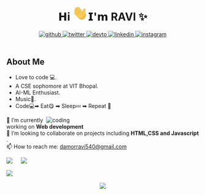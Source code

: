 <h1 align="center">𝗛i <img src="https://github.com/ABSphreak/ABSphreak/blob/master/gifs/Hi.gif" height="40px" width="40px">𝗜'𝗺 RAVI ✨</h1>



<div align="center">
<a href="https://github.com/ravithemore" target="_blank">
<img src=https://img.shields.io/badge/github-%2324292e.svg?&style=for-the-badge&logo=github&logoColor=white alt=github style="margin-bottom: 5px;" />
</a>
<a href="https://twitter.com/ravithemore" target="_blank">
<img src=https://img.shields.io/badge/twitter-%2300acee.svg?&style=for-the-badge&logo=twitter&logoColor=white alt=twitter style="margin-bottom: 5px;" />
</a>
<a href="https://dev.to/ravithemore" target="_blank">
<img src=https://img.shields.io/badge/dev.to-%2308090A.svg?&style=for-the-badge&logo=dev.to&logoColor=white alt=devto style="margin-bottom: 5px;" />
</a>
<a href="https://www.linkedin.com/in/ravimdamor9450/" target="_blank">
<img src=https://img.shields.io/badge/linkedin-%231E77B5.svg?&style=for-the-badge&logo=linkedin&logoColor=white alt=linkedin style="margin-bottom: 5px;" />
</a>
</a>
<a href="https://instagram.com/ravithemore" target="_blank">
<img src=https://img.shields.io/badge/instagram-%23000000.svg?&style=for-the-badge&logo=instagram&logoColor=white alt=instagram style="margin-bottom: 5px;" />
</a>  
</div>  

<br />


## About Me
- Love to code 💻.
- A CSE sophomore at VIT Bhopal.
- AI-ML Enthusiast.
- Music🎵.
- Code💻➡ Eat😋 ➡ Sleep💤 ➡ Repeat 🔁

<img align ="right" alt = "coding" width  = "400" src = "https://user-images.githubusercontent.com/87522195/176680662-7094efd8-de4a-4632-baf3-5cc9c47e2024.png">

 🔭 I’m currently working on <B> Web development </B> <br>
 👯 I’m looking to collaborate on projects including <B>HTML,CSS and Javascript </B>. <br>
 📫 How to reach me: damorravi540@gmail.com <br>
 
 



<p>
<img width='400' src="https://github-readme-stats.vercel.app/api/top-langs/?username=ravithemore&layout=compact" /> &emsp;   <img width='400' src="https://github-readme-stats.vercel.app/api?username=ravithemore&show_icons=true&theme=radical" />
</p>





<img width='400' src="https://github-readme-streak-stats.herokuapp.com/?user=ravithemore" />

<p align="center">
  <img src="https://capsule-render.vercel.app/api?type=waving&color=gradient&height=80&section=footer"/>
</p>


